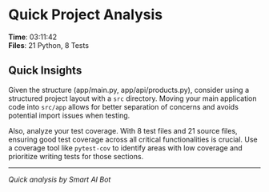 # Quick Project Analysis

**Time**: 03:11:42  
**Files**: 21 Python, 8 Tests

## Quick Insights

Given the structure (app/main.py, app/api/products.py), consider using a structured project layout with a `src` directory. Moving your main application code into `src/app` allows for better separation of concerns and avoids potential import issues when testing.

Also, analyze your test coverage. With 8 test files and 21 source files, ensuring good test coverage across all critical functionalities is crucial. Use a coverage tool like `pytest-cov` to identify areas with low coverage and prioritize writing tests for those sections.


---
*Quick analysis by Smart AI Bot*
